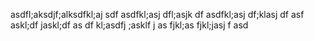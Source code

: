 asdfl;aksdjf;alksdfkl;aj sdf
asdfkl;asj dfl;asjk df
asdfkl;asj df;klasj df
asf
askl;df jaskl;df as
df kl;asdfj ;asklf j
as fjkl;as fjkl;jasj f
asd